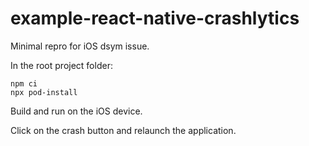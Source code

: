 # example-react-native-crashlytics

Minimal repro for iOS dsym issue.

In the root project folder:
```
npm ci
npx pod-install
```

Build and run on the iOS device. 

Click on the crash button and relaunch the application.